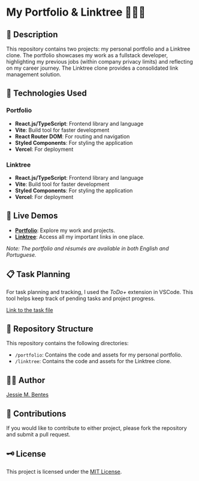 # My Portfolio & Linktree 🎨🚀🌟

## 🔎 **Description**

This repository contains two projects: my personal portfolio and a Linktree clone. The portfolio showcases my work as a fullstack developer, highlighting my previous jobs (within company privacy limits) and reflecting on my career journey. The Linktree clone provides a consolidated link management solution.

## 🔨 **Technologies Used**

### Portfolio

- **React.js/TypeScript**: Frontend library and language
- **Vite**: Build tool for faster development
- **React Router DOM**: For routing and navigation
- **Styled Components**: For styling the application
- **Vercel**: For deployment

### Linktree

- **React.js/TypeScript**: Frontend library and language
- **Vite**: Build tool for faster development
- **Styled Components**: For styling the application
- **Vercel**: For deployment

## 📖 **Live Demos**

- **[Portfolio](https://jessie-bentes.vercel.app/)**: Explore my work and projects.
- **[Linktree](https://linktree.example.com/)**: Access all my important links in one place.

_Note: The portfolio and résumés are available in both English and Portuguese._

## 📋 **Task Planning**

For task planning and tracking, I used the _ToDo+_ extension in VSCode. This tool helps keep track of pending tasks and project progress.

[Link to the task file](./portfolio/_steps.todo)

## 📂 **Repository Structure**

This repository contains the following directories:

- `/portfolio`: Contains the code and assets for my personal portfolio.
- `/linktree`: Contains the code and assets for the Linktree clone.

## 🙋‍♀️ **Author**

[Jessie M. Bentes](https://github.com/LadyJessie19)

## 📝 **Contributions**

If you would like to contribute to either project, please fork the repository and submit a pull request.

## 🗝️ **License**

This project is licensed under the [MIT License](https://opensource.org/licenses/MIT).
